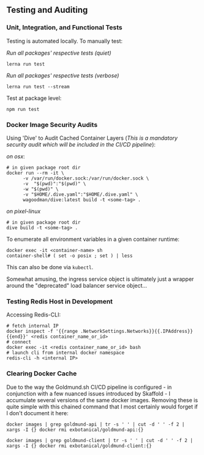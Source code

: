 ## Testing and Auditing

### Unit, Integration, and Functional Tests
Testing is automated locally. To manually test:

*Run all packages' respective tests (quiet)*
```
lerna run test 
```

*Run all packages' respective tests (verbose)*
```
lerna run test --stream
```

Test at package level:
```
npm run test
```

### Docker Image Security Audits 
Using 'Dive' to Audit Cached Container Layers (*This is a mandatory security audit which will be included in the CI/CD pipeline*):

*on osx*:
```
# in given package root dir
docker run --rm -it \
      -v /var/run/docker.sock:/var/run/docker.sock \
      -v  "$(pwd)":"$(pwd)" \
      -w "$(pwd)" \
      -v "$HOME/.dive.yaml":"$HOME/.dive.yaml" \
      wagoodman/dive:latest build -t <some-tag> .
```

*on pixel-linux*
```
# in given package root dir
dive build -t <some-tag> .
```

To enumerate all environment variables in a given container runtime:
```
docker exec -it <container-name> sh
container-shell# ( set -o posix ; set ) | less
```
This can also be done via `kubectl`.

Somewhat amusing, the ingress service object is ultimately just a wrapper around the "deprecated" load balancer service object...

### Testing Redis Host in Development
Accessing Redis-CLI:
```
# fetch internal IP
docker inspect -f '{{range .NetworkSettings.Networks}}{{.IPAddress}}{{end}}' <redis container_name_or_id>
# connect
docker exec -it <redis container_name_or_id> bash
# launch cli from internal docker namespace
redis-cli -h <internal IP>
```

### Clearing Docker Cache
Due to the way the Goldmund.sh CI/CD pipeline is configured - in conjunction with a few nuanced issues introduced by Skaffold - I accumulate several versions of the same docker images. Removing these is quite simple with this chained command that I most certainly would forget if I don't document it here:
```
docker images | grep goldmund-api | tr -s ' ' | cut -d ' ' -f 2 | xargs -I {} docker rmi exbotanical/goldmund-api:{}

docker images | grep goldmund-client | tr -s ' ' | cut -d ' ' -f 2 | xargs -I {} docker rmi exbotanical/goldmund-client:{}

```